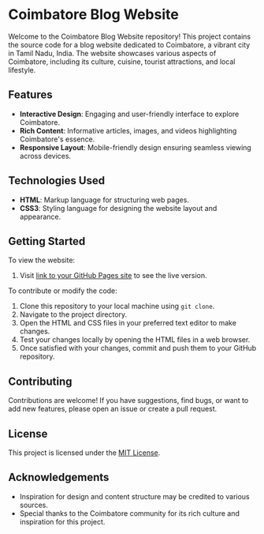 # Coimbatore Blog Website

Welcome to the Coimbatore Blog Website repository! This project contains the source code for a blog website dedicated to Coimbatore, a vibrant city in Tamil Nadu, India. The website showcases various aspects of Coimbatore, including its culture, cuisine, tourist attractions, and local lifestyle.

## Features

- **Interactive Design**: Engaging and user-friendly interface to explore Coimbatore.
- **Rich Content**: Informative articles, images, and videos highlighting Coimbatore's essence.
- **Responsive Layout**: Mobile-friendly design ensuring seamless viewing across devices.

## Technologies Used

- **HTML**: Markup language for structuring web pages.
- **CSS3**: Styling language for designing the website layout and appearance.

## Getting Started

To view the website:

1. Visit [link to your GitHub Pages site](https://renuckam.github.io/Blog_Website/) to see the live version.

To contribute or modify the code:

1. Clone this repository to your local machine using `git clone`.
2. Navigate to the project directory.
3. Open the HTML and CSS files in your preferred text editor to make changes.
4. Test your changes locally by opening the HTML files in a web browser.
5. Once satisfied with your changes, commit and push them to your GitHub repository.

## Contributing

Contributions are welcome! If you have suggestions, find bugs, or want to add new features, please open an issue or create a pull request.

## License

This project is licensed under the [MIT License](LICENSE).

## Acknowledgements

- Inspiration for design and content structure may be credited to various sources.
- Special thanks to the Coimbatore community for its rich culture and inspiration for this project.

